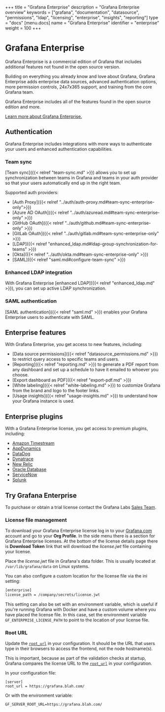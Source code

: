 +++
title = "Grafana Enterprise"
description = "Grafana Enterprise overview"
keywords = ["grafana", "documentation", "datasource", "permissions", "ldap", "licensing", "enterprise", "insights", "reporting"]
type = "docs"
[menu.docs]
name = "Grafana Enterprise"
identifier = "enterprise"
weight = 100
+++

# Grafana Enterprise

Grafana Enterprise is a commercial edition of Grafana that includes additional features not found in the open source version.

Building on everything you already know and love about Grafana, Grafana Enterprise adds enterprise data sources, advanced authentication options, more permission controls, 24x7x365 support, and training from the core Grafana team.

Grafana Enterprise includes all of the features found in the open source edition and more.

[Learn more about Grafana Enterprise.](https://grafana.com/enterprise)

## Authentication

Grafana Enterprise includes integrations with more ways to authenticate your users and enhanced authentication capabilities.

### Team sync

[Team sync]({{< relref "team-sync.md" >}}) allows you to set up synchronization between teams in Grafana and teams in your auth provider so that your users automatically end up in the right team.

Supported auth providers:

* [Auth Proxy]({{< relref "../auth/auth-proxy.md#team-sync-enterprise-only">}})
* [Azure AD OAuth]({{< relref "../auth/azuread.md#team-sync-enterprise-only" >}})
* [GitHub OAuth]({{< relref "../auth/github.md#team-sync-enterprise-only" >}})
* [GitLab OAuth]({{< relref "../auth/gitlab.md#team-sync-enterprise-only" >}})
* [LDAP]({{< relref "enhanced_ldap.md#ldap-group-synchronization-for-teams" >}})
* [Okta]({{< relref "../auth/okta.md#team-sync-enterprise-only" >}})
* [SAML]({{< relref "saml.md#configure-team-sync" >}})

### Enhanced LDAP integration

With Grafana Enterprise [enhanced LDAP]({{< relref "enhanced_ldap.md" >}}), you can set up active LDAP synchronization.

### SAML authentication

[SAML authentication]({{< relref "saml.md" >}}) enables your Grafana Enterprise users to authenticate with SAML.

## Enterprise features

With Grafana Enterprise, you get access to new features, including:

* [Data source permissions]({{< relref "datasource_permissions.md" >}}) to restrict query access to specific teams and users.
* [Reporting]({{< relref "reporting.md" >}}) to generate a PDF report from any dashboard and set up a schedule to have it emailed to whoever you choose.
* [Export dashboard as PDF]({{< relref "export-pdf.md" >}})
* [White labeling]({{< relref "white-labeling.md" >}}) to customize Grafana from the brand and logo to the footer links.
* [Usage insights]({{< relref "usage-insights.md" >}}) to understand how your Grafana instance is used.

## Enterprise plugins

With a Grafana Enterprise license, you get access to premium plugins, including:

* [Amazon Timestream](https://grafana.com/plugins/grafana-timestream-datasource)
* [AppDynamics](https://grafana.com/plugins/dlopes7-appdynamics-datasource)
* [DataDog](https://grafana.com/plugins/grafana-datadog-datasource)
* [Dynatrace](https://grafana.com/plugins/grafana-dynatrace-datasource)
* [New Relic](https://grafana.com/plugins/grafana-newrelic-datasource)
* [Oracle Database](https://grafana.com/plugins/grafana-oracle-datasource)
* [ServiceNow](https://grafana.com/grafana/plugins/grafana-servicenow-datasource)
* [Splunk](https://grafana.com/plugins/grafana-splunk-datasource)

## Try Grafana Enterprise

To purchase or obtain a trial license contact the Grafana Labs [Sales Team](https://grafana.com/contact?about=support&topic=Grafana%20Enterprise).

### License file management

To download your Grafana Enterprise license log in to your [Grafana.com](https://grafana.com) account and go to your **Org Profile**. In the side menu there is a section for Grafana Enterprise licenses. At the bottom of the license details page there is **Download Token** link that will download the *license.jwt* file containing your license.

Place the *license.jwt* file in Grafana's data folder. This is usually located at `/var/lib/grafana/data` on Linux systems.

You can also configure a custom location for the license file via the ini setting:

```bash
[enterprise]
license_path = /company/secrets/license.jwt
```

This setting can also be set with an environment variable, which is useful if you're running Grafana with Docker and have a custom volume where you have placed the license file. In this case, set the environment variable `GF_ENTERPRISE_LICENSE_PATH` to point to the location of your license file.

### Root URL

Update the [`root_url`](../installation/configuration/#root-url) in your configuration. It should be the URL that users type in their browsers to access the frontend, not the node hostname(s).

This is important, because as part of the validation checks at startup, Grafana compares the license URL to the [`root_url`](../installation/configuration/#root-url) in your configuration. 

In your configuration file:

```
[server]
root_url = https://grafana.blah.com/
```

Or with the environment variable:

```
GF_SERVER_ROOT_URL=https://grafana.blah.com/
```
